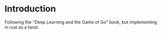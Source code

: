 # Introduction
Following the "Deep Learning and the Game of Go" book, but implementing in rust as a twist.